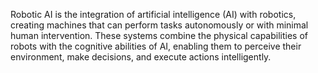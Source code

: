 Robotic AI is the integration of artificial intelligence (AI) with robotics, creating machines that can perform tasks autonomously or with minimal human intervention. These systems combine the physical capabilities of robots with the cognitive abilities of AI, enabling them to perceive their environment, make decisions, and execute actions intelligently.
